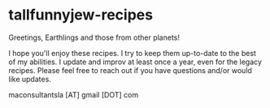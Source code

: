 # tallfunnyjew-recipes

Greetings, Earthlings and those from other planets!

I hope you'll enjoy these recipes. I try to keep them up-to-date to the best of my abilities. I update and improv at least once a year, even for the legacy recipes. Please feel free to reach out if you have questions and/or would like updates. 

maconsultantsla [AT] gmail [DOT] com
